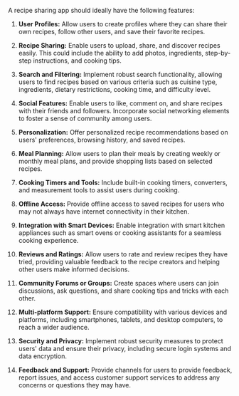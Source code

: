 A recipe sharing app should ideally have the following features:

1. **User Profiles:** Allow users to create profiles where they can share their own recipes, follow other users, and save their favorite recipes.

2. **Recipe Sharing:** Enable users to upload, share, and discover recipes easily. This could include the ability to add photos, ingredients, step-by-step instructions, and cooking tips.

3. **Search and Filtering:** Implement robust search functionality, allowing users to find recipes based on various criteria such as cuisine type, ingredients, dietary restrictions, cooking time, and difficulty level.

4. **Social Features:** Enable users to like, comment on, and share recipes with their friends and followers. Incorporate social networking elements to foster a sense of community among users.

5. **Personalization:** Offer personalized recipe recommendations based on users' preferences, browsing history, and saved recipes.

6. **Meal Planning:** Allow users to plan their meals by creating weekly or monthly meal plans, and provide shopping lists based on selected recipes.

7. **Cooking Timers and Tools:** Include built-in cooking timers, converters, and measurement tools to assist users during cooking.

8. **Offline Access:** Provide offline access to saved recipes for users who may not always have internet connectivity in their kitchen.

9. **Integration with Smart Devices:** Enable integration with smart kitchen appliances such as smart ovens or cooking assistants for a seamless cooking experience.

10. **Reviews and Ratings:** Allow users to rate and review recipes they have tried, providing valuable feedback to the recipe creators and helping other users make informed decisions.

11. **Community Forums or Groups:** Create spaces where users can join discussions, ask questions, and share cooking tips and tricks with each other.

12. **Multi-platform Support:** Ensure compatibility with various devices and platforms, including smartphones, tablets, and desktop computers, to reach a wider audience.

13. **Security and Privacy:** Implement robust security measures to protect users' data and ensure their privacy, including secure login systems and data encryption.

14. **Feedback and Support:** Provide channels for users to provide feedback, report issues, and access customer support services to address any concerns or questions they may have.